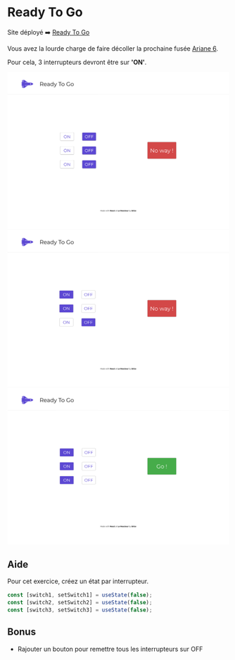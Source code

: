 # Ready To Go

Site déployé ➡️ [Ready To Go]()

Vous avez la lourde charge de faire décoller la prochaine fusée [Ariane 6](https://www.ariane.group/fr/lancement-spatial/ariane-6/).

Pour cela, 3 interrupteurs devront être sur **'ON'**.

<img src="./src/assets/imgs/rtg-01.png">

<img src="./src/assets/imgs/rtg-02.png">

<img src="./src/assets/imgs/rtg-03.png">

## Aide

Pour cet exercice, créez un état par interrupteur.

```javascript
const [switch1, setSwitch1] = useState(false);
const [switch2, setSwitch2] = useState(false);
const [switch3, setSwitch3] = useState(false);
```

## Bonus

- Rajouter un bouton pour remettre tous les interrupteurs sur OFF
